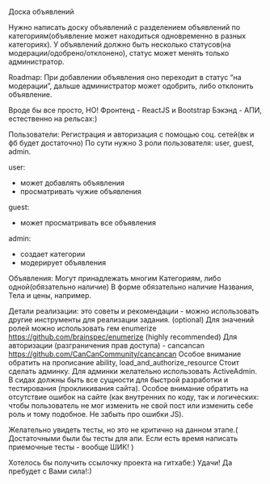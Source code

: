 Доска объявлений


Нужно написать доску объявлений с разделением объявлений по категориям(объявление может находиться одновременно в разных категориях).
У объявлений должно быть несколько статусов(на модерации/одобрено/отклонено), статус может менять только администратор.

Roadmap:
При добавлении объявления оно переходит в статус “на модерации”, дальше администратор может одобрить, либо отклонить объявление.


Вроде бы все просто, НО!
Фронтенд - ReactJS и Bootstrap
Бэкэнд - АПИ, естественно на рельсах:)

Пользователи:
Регистрация и авторизация с помощью соц. сетей(вк и фб будет достаточно)
По сути нужно 3 роли пользователя: user, guest, admin.

user:
- может добавлять объявления
- просматривать чужие объявления

guest:
- может просматривать все объявления

admin:
- создает категории
- модерирует объявления

Объявления:
Могут принадлежать многим Категориям, либо одной(обязательно наличие)
В форме обязательно наличие Названия, Тела и цены, например.






Детали реализации:
это советы и рекомендации - можно использовать другие инструменты для реализации задания.
(optional) Для значений ролей можно использовать гем enumerize https://github.com/brainspec/enumerize
(highly recommended) Для авторизации (разграничения прав доступа) - cancancan https://github.com/CanCanCommunity/cancancan
Особое внимание обратить на прописание ability, load_and_authorize_resource
Cтоит сделать админку.
Для админки желательно использовать ActiveAdmin.
В сидах должны быть все сущности для быстрой разработки и тестирования (прокликивания сайта). Особое внимание обратить на отсутствие ошибок на сайте (как внутренних по коду, так и логических: чтобы пользователь не мог изменить не свой пост или изменить себе роль и тому подобное. Не забыть про ошибки JS).

Желательно увидеть тесты, но это не критично на данном этапе.( Достаточными были бы тесты для апи. Если есть время написать приемочные тесты - вообще ШИК! )



Хотелось бы получить ссылочку проекта на гитхабе:)
Удачи! Да пребудет с Вами сила!:)
